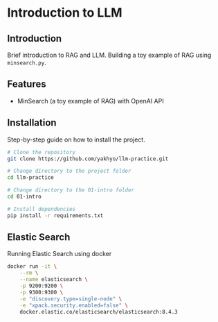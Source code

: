 # Introduction to LLM

## Introduction

Brief introduction to RAG and LLM. Building a toy example of RAG using `minsearch.py`.

## Features

- MinSearch (a toy example of RAG) with OpenAI API

## Installation

Step-by-step guide on how to install the project.

```bash
# Clone the repository
git clone https://github.com/yakhyo/llm-practice.git

# Change directory to the project folder
cd llm-practice

# Change directory to the 01-intro folder
cd 01-intro

# Install dependencies
pip install -r requirements.txt
```

## Elastic Search

Running Elastic Search using docker
```bash
docker run -it \
    --rm \
    --name elasticsearch \
    -p 9200:9200 \
    -p 9300:9300 \
    -e "discovery.type=single-node" \
    -e "xpack.security.enabled=false" \
    docker.elastic.co/elasticsearch/elasticsearch:8.4.3
```